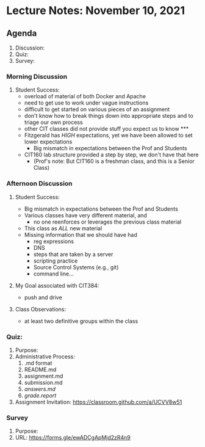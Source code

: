 # Lecture Notes: November 10, 2021

## Agenda
  1. Discussion:
  1. Quiz:
  1. Survey:

### Morning Discussion
  1. Student Success:
     - overload of material of both Docker and Apache
     - need to get use to work under vague instructions
     - difficult to get started on various pieces of an assignment
     - don't know how to break things down into appropriate steps and to triage our own process
     - other CIT classes did not provide stuff you expect us to know ***
     - Fitzgerald has _*HIGH*_ expectations, yet we have been allowed to set lower expectations
        * Big mismatch in expectations between the Prof and Students
     - CIT160 lab structure provided a step by step, we don't have that here
        * (Prof's note: But CIT160 is a freshman class, and this is a Senior Class)

### Afternoon Discussion
  1. Student Success:
     - Big mismatch in expectations between the Prof and Students
     - Various classes have very different material, and 
       * no one reenforces or leverages the previous class material 
     - This class as *ALL* new material
     - Missing information that we should have had
       * reg expressions
       * DNS
       * steps that are taken by a server
       * scripting practice 
       * Source Control Systems (e.g., git)
       * command line...

  1. My Goal associated with CIT384:
     - push and drive 
  1. Class Observations:
     - at least two definitive groups within the class

### Quiz:
  1. Purpose:
  1. Administrative Process:
     1. .md format
     1. README.md
     1. assignment.md
     1. submission.md
     1. _answers.md_
     1. _grade.report_
  1. Assignment Invitation: https://classroom.github.com/a/UCVV8w51

### Survey
  1. Purpose:
  1. URL: https://forms.gle/ewADCgApMjd2zR4n9







